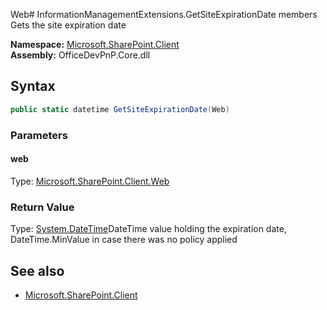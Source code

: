 Web# InformationManagementExtensions.GetSiteExpirationDate members
Gets the site expiration date  

**Namespace:** [Microsoft.SharePoint.Client](Microsoft.SharePoint.Client.md)  
**Assembly:** OfficeDevPnP.Core.dll  
## Syntax
```C#
public static datetime GetSiteExpirationDate(Web)
```
### Parameters
#### web
Type: [Microsoft.SharePoint.Client.Web](Microsoft.SharePoint.Client.Web.md) 
#### 
### Return Value
Type: [System.DateTime](System.DateTime.md)DateTime value holding the expiration date, DateTime.MinValue in case there was no policy applied
## See also
- [Microsoft.SharePoint.Client](Microsoft.SharePoint.Client.md)
